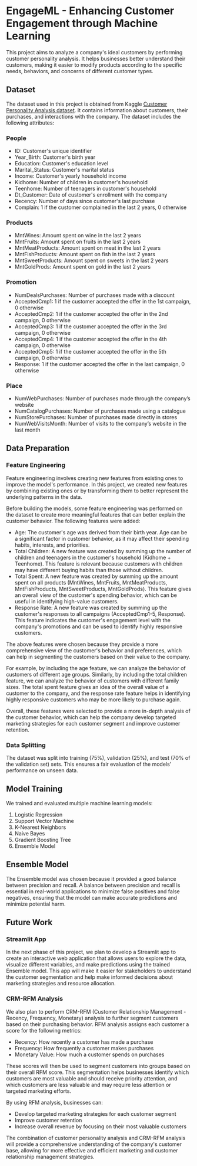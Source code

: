 # EngageML - Enhancing Customer Engagement through Machine Learning

This project aims to analyze a company's ideal customers by performing customer personality analysis. It helps businesses better understand their customers, making it easier to modify products according to the specific needs, behaviors, and concerns of different customer types.

## Dataset

The dataset used in this project is obtained from Kaggle [Customer Personality Analysis dataset](https://www.kaggle.com/datasets/imakash3011/customer-personality-analysis). It contains information about customers, their purchases, and interactions with the company. The dataset includes the following attributes:

### People

- ID: Customer's unique identifier
- Year_Birth: Customer's birth year
- Education: Customer's education level
- Marital_Status: Customer's marital status
- Income: Customer's yearly household income
- Kidhome: Number of children in customer's household
- Teenhome: Number of teenagers in customer's household
- Dt_Customer: Date of customer's enrollment with the company
- Recency: Number of days since customer's last purchase
- Complain: 1 if the customer complained in the last 2 years, 0 otherwise

### Products

- MntWines: Amount spent on wine in the last 2 years
- MntFruits: Amount spent on fruits in the last 2 years
- MntMeatProducts: Amount spent on meat in the last 2 years
- MntFishProducts: Amount spent on fish in the last 2 years
- MntSweetProducts: Amount spent on sweets in the last 2 years
- MntGoldProds: Amount spent on gold in the last 2 years

### Promotion

- NumDealsPurchases: Number of purchases made with a discount
- AcceptedCmp1: 1 if the customer accepted the offer in the 1st campaign, 0 otherwise
- AcceptedCmp2: 1 if the customer accepted the offer in the 2nd campaign, 0 otherwise
- AcceptedCmp3: 1 if the customer accepted the offer in the 3rd campaign, 0 otherwise
- AcceptedCmp4: 1 if the customer accepted the offer in the 4th campaign, 0 otherwise
- AcceptedCmp5: 1 if the customer accepted the offer in the 5th campaign, 0 otherwise
- Response: 1 if the customer accepted the offer in the last campaign, 0 otherwise

### Place

- NumWebPurchases: Number of purchases made through the company’s website
- NumCatalogPurchases: Number of purchases made using a catalogue
- NumStorePurchases: Number of purchases made directly in stores
- NumWebVisitsMonth: Number of visits to the company’s website in the last month

## Data Preparation

### Feature Engineering

Feature engineering involves creating new features from existing ones to improve the model's performance. In this project, we created new features by combining existing ones or by transforming them to better represent the underlying patterns in the data.

Before building the models, some feature engineering was performed on the dataset to create more meaningful features that can better explain the customer behavior. The following features were added:

- Age: The customer's age was derived from their birth year. Age can be a significant factor in customer behavior, as it may affect their spending habits, interests, and priorities.
- Total Children: A new feature was created by summing up the number of children and teenagers in the customer's household (Kidhome + Teenhome). This feature is relevant because customers with children may have different buying habits than those without children.
- Total Spent: A new feature was created by summing up the amount spent on all products (MntWines, MntFruits, MntMeatProducts, MntFishProducts, MntSweetProducts, MntGoldProds). This feature gives an overall view of the customer's spending behavior, which can be useful in identifying high-value customers.
- Response Rate: A new feature was created by summing up the customer's responses to all campaigns (AcceptedCmp1-5, Response). This feature indicates the customer's engagement level with the company's promotions and can be used to identify highly responsive customers.

The above features were chosen because they provide a more comprehensive view of the customer's behavior and preferences, which can help in segmenting the customers based on their value to the company.

For example, by including the age feature, we can analyze the behavior of customers of different age groups. Similarly, by including the total children feature, we can analyze the behavior of customers with different family sizes. The total spent feature gives an idea of the overall value of a customer to the company, and the response rate feature helps in identifying highly responsive customers who may be more likely to purchase again.

Overall, these features were selected to provide a more in-depth analysis of the customer behavior, which can help the company develop targeted marketing strategies for each customer segment and improve customer retention.

### Data Splitting

The dataset was split into training (75%), validation (25%), and test (70% of the validation set) sets. This ensures a fair evaluation of the models' performance on unseen data.

## Model Training

We trained and evaluated multiple machine learning models:

1. Logistic Regression
2. Support Vector Machine
3. K-Nearest Neighbors
4. Naive Bayes
5. Gradient Boosting Tree
6. Ensemble Model

## Ensemble Model

The Ensemble model was chosen because it provided a good balance between precision and recall. A balance between precision and recall is essential in real-world applications to minimize false positives and false negatives, ensuring that the model can make accurate predictions and minimize potential harm.

## Future Work

### Streamlit App

In the next phase of this project, we plan to develop a Streamlit app to create an interactive web application that allows users to explore the data, visualize different variables, and make predictions using the trained Ensemble model. This app will make it easier for stakeholders to understand the customer segmentation and help make informed decisions about marketing strategies and resource allocation.

### CRM-RFM Analysis

We also plan to perform CRM-RFM (Customer Relationship Management - Recency, Frequency, Monetary) analysis to further segment customers based on their purchasing behavior. RFM analysis assigns each customer a score for the following metrics:

- Recency: How recently a customer has made a purchase
- Frequency: How frequently a customer makes purchases
- Monetary Value: How much a customer spends on purchases

These scores will then be used to segment customers into groups based on their overall RFM score. This segmentation helps businesses identify which customers are most valuable and should receive priority attention, and which customers are less valuable and may require less attention or targeted marketing efforts.

By using RFM analysis, businesses can:

- Develop targeted marketing strategies for each customer segment
- Improve customer retention
- Increase overall revenue by focusing on their most valuable customers

The combination of customer personality analysis and CRM-RFM analysis will provide a comprehensive understanding of the company's customer base, allowing for more effective and efficient marketing and customer relationship management strategies.

